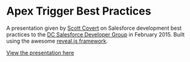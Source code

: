 # Apex Trigger Best Practices

A presentation given by [Scott Covert](https://www.twitter.com/scottbcovert) on Salesforce development best practices to the [DC Salesforce Developer Group](http://www.meetup.com/DC-Salesforce-Developer-Group/) in February 2015. Built using the awesome [reveal.js framework](https://github.com/hakimel/reveal.js/).

[View the presentation here](https://scottbcovert.github.io/apex-trigger-best-practices)